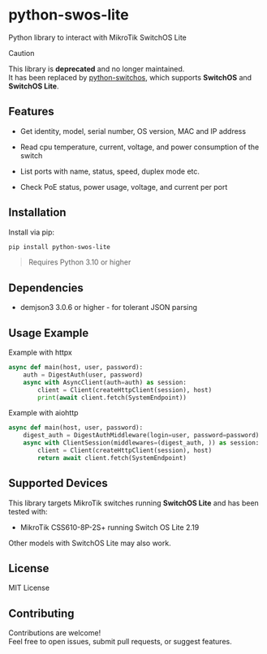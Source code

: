# python-swos-lite
Python library to interact with MikroTik SwitchOS Lite

> [!CAUTION]
> This library is **deprecated** and no longer maintained.  
> It has been replaced by [python-switchos](https://github.com/probert94/python-switchos), which supports **SwitchOS** and **SwitchOS Lite**. 

## Features

- Get identity, model, serial number, OS version, MAC and IP address

- Read cpu temperature, current, voltage, and power consumption of the switch

- List ports with name, status, speed, duplex mode etc.

- Check PoE status, power usage, voltage, and current per port

## Installation

Install via pip:

```bash
pip install python-swos-lite
```

> Requires Python 3.10 or higher

## Dependencies

- demjson3 3.0.6 or higher - for tolerant JSON parsing

## Usage Example


Example with httpx

```python
async def main(host, user, password):
    auth = DigestAuth(user, password)
    async with AsyncClient(auth=auth) as session:
        client = Client(createHttpClient(session), host)
        print(await client.fetch(SystemEndpoint))
```

Example with aiohttp

```python
async def main(host, user, password):
    digest_auth = DigestAuthMiddleware(login=user, password=password)
    async with ClientSession(middlewares=(digest_auth, )) as session:
        client = Client(createHttpClient(session), host)
        return await client.fetch(SystemEndpoint)
```

## Supported Devices

This library targets MikroTik switches running **SwitchOS Lite** and has been tested with:
- MikroTik CSS610-8P-2S+ running Switch OS Lite 2.19

Other models with SwitchOS Lite may also work.

## License

MIT License

## Contributing

Contributions are welcome!\
Feel free to open issues, submit pull requests, or suggest features.

